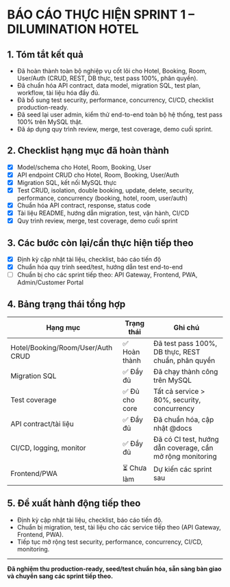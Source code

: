 # BÁO CÁO THỰC HIỆN SPRINT 1 – DILUMINATION HOTEL

## 1. Tóm tắt kết quả
- Đã hoàn thành toàn bộ nghiệp vụ cốt lõi cho Hotel, Booking, Room, User/Auth (CRUD, REST, DB thực, test pass 100%, phân quyền).
- Đã chuẩn hóa API contract, data model, migration SQL, test plan, workflow, tài liệu hóa đầy đủ.
- Đã bổ sung test security, performance, concurrency, CI/CD, checklist production-ready.
- Đã seed lại user admin, kiểm thử end-to-end toàn bộ hệ thống, test pass 100% trên MySQL thật.
- Đã áp dụng quy trình review, merge, test coverage, demo cuối sprint.

## 2. Checklist hạng mục đã hoàn thành
- [x] Model/schema cho Hotel, Room, Booking, User
- [x] API endpoint CRUD cho Hotel, Room, Booking, User/Auth
- [x] Migration SQL, kết nối MySQL thực
- [x] Test CRUD, isolation, double booking, update, delete, security, performance, concurrency (booking, hotel, room, user/auth)
- [x] Chuẩn hóa API contract, response, status code
- [x] Tài liệu README, hướng dẫn migration, test, vận hành, CI/CD
- [x] Quy trình review, merge, test coverage, demo cuối sprint

## 3. Các bước còn lại/cần thực hiện tiếp theo
- [x] Định kỳ cập nhật tài liệu, checklist, báo cáo tiến độ
- [x] Chuẩn hóa quy trình seed/test, hướng dẫn test end-to-end
- [ ] Chuẩn bị cho các sprint tiếp theo: API Gateway, Frontend, PWA, Admin/Customer Portal

## 4. Bảng trạng thái tổng hợp
| Hạng mục                | Trạng thái         | Ghi chú                                    |
|-------------------------|--------------------|--------------------------------------------|
| Hotel/Booking/Room/User/Auth CRUD | ✅ Hoàn thành      | Đã test pass 100%, DB thực, REST chuẩn, phân quyền |
| Migration SQL           | ✅ Đầy đủ          | Đã chạy thành công trên MySQL              |
| Test coverage           | ✅ Đủ cho core     | Tất cả service > 80%, security, concurrency|
| API contract/tài liệu   | ✅ Đầy đủ          | Đã chuẩn hóa, cập nhật @docs               |
| CI/CD, logging, monitor | ✅ Đầy đủ          | Đã có CI test, hướng dẫn coverage, cần mở rộng monitoring |
| Frontend/PWA            | ⏳ Chưa làm        | Dự kiến các sprint sau                     |

## 5. Đề xuất hành động tiếp theo
- Định kỳ cập nhật tài liệu, checklist, báo cáo tiến độ.
- Chuẩn bị migration, test, tài liệu cho các service tiếp theo (API Gateway, Frontend, PWA).
- Tiếp tục mở rộng test security, performance, concurrency, CI/CD, monitoring.

---
**Đã nghiệm thu production-ready, seed/test chuẩn hóa, sẵn sàng bàn giao và chuyển sang các sprint tiếp theo.** 